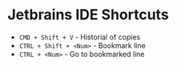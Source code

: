 # Jetbrains IDE Shortcuts

* `CMD + Shift + V` - Historial of copies
* `CTRL + Shift + <Num>` - Bookmark line
* `CTRL + <Num>` - Go to bookmarked line

